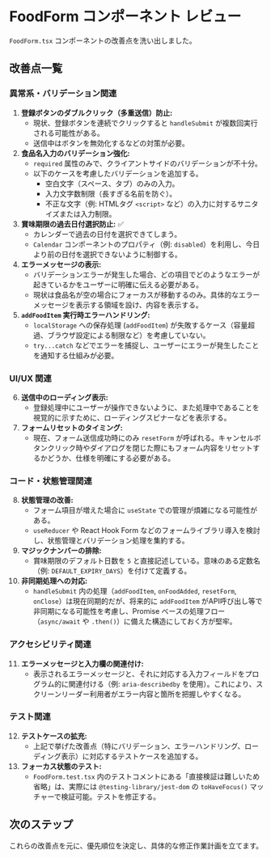 # FoodForm コンポーネント レビュー

`FoodForm.tsx` コンポーネントの改善点を洗い出しました。

## 改善点一覧

### 異常系・バリデーション関連

1.  **登録ボタンのダブルクリック（多重送信）防止:**
    - 現状、登録ボタンを連続でクリックすると `handleSubmit` が複数回実行される可能性がある。
    - 送信中はボタンを無効化するなどの対策が必要。
2.  **食品名入力のバリデーション強化:**
    - `required` 属性のみで、クライアントサイドのバリデーションが不十分。
    - 以下のケースを考慮したバリデーションを追加する。
      - 空白文字（スペース、タブ）のみの入力。
      - 入力文字数制限（長すぎる名前を防ぐ）。
      - 不正な文字（例: HTMLタグ `<script>` など）の入力に対するサニタイズまたは入力制限。
3.  **賞味期限の過去日付選択防止:** ✅
    - カレンダーで過去の日付を選択できてしまう。
    - `Calendar` コンポーネントのプロパティ（例: `disabled`）を利用し、今日より前の日付を選択できないように制御する。
4.  **エラーメッセージの表示:**
    - バリデーションエラーが発生した場合、どの項目でどのようなエラーが起きているかをユーザーに明確に伝える必要がある。
    - 現状は食品名が空の場合にフォーカスが移動するのみ。具体的なエラーメッセージを表示する領域を設け、内容を表示する。
5.  **`addFoodItem` 実行時エラーハンドリング:**
    - `localStorage` への保存処理 (`addFoodItem`) が失敗するケース（容量超過、ブラウザ設定による制限など）を考慮していない。
    - `try...catch` などでエラーを捕捉し、ユーザーにエラーが発生したことを通知する仕組みが必要。

### UI/UX 関連

6.  **送信中のローディング表示:**
    - 登録処理中にユーザーが操作できないように、また処理中であることを視覚的に示すために、ローディングスピナーなどを表示する。
7.  **フォームリセットのタイミング:**
    - 現在、フォーム送信成功時にのみ `resetForm` が呼ばれる。キャンセルボタンクリック時やダイアログを閉じた際にもフォーム内容をリセットするかどうか、仕様を明確にする必要がある。

### コード・状態管理関連

8.  **状態管理の改善:**
    - フォーム項目が増えた場合に `useState` での管理が煩雑になる可能性がある。
    - `useReducer` や React Hook Form などのフォームライブラリ導入を検討し、状態管理とバリデーション処理を集約する。
9.  **マジックナンバーの排除:**
    - 賞味期限のデフォルト日数を `5` と直接記述している。意味のある定数名（例: `DEFAULT_EXPIRY_DAYS`）を付けて定義する。
10. **非同期処理への対応:**
    - `handleSubmit` 内の処理（`addFoodItem`, `onFoodAdded`, `resetForm`, `onClose`）は現在同期的だが、将来的に `addFoodItem` がAPI呼び出し等で非同期になる可能性を考慮し、Promise ベースの処理フロー（`async/await` や `.then()`）に備えた構造にしておく方が堅牢。

### アクセシビリティ関連

11. **エラーメッセージと入力欄の関連付け:**
    - 表示されるエラーメッセージと、それに対応する入力フィールドをプログラム的に関連付ける（例: `aria-describedby` を使用）。これにより、スクリーンリーダー利用者がエラー内容と箇所を把握しやすくなる。

### テスト関連

12. **テストケースの拡充:**
    - 上記で挙げた改善点（特にバリデーション、エラーハンドリング、ローディング表示）に対応するテストケースを追加する。
13. **フォーカス状態のテスト:**
    - `FoodForm.test.tsx` 内のテストコメントにある「直接検証は難しいため省略」は、実際には `@testing-library/jest-dom` の `toHaveFocus()` マッチャーで検証可能。テストを修正する。

## 次のステップ

これらの改善点を元に、優先順位を決定し、具体的な修正作業計画を立てます。
